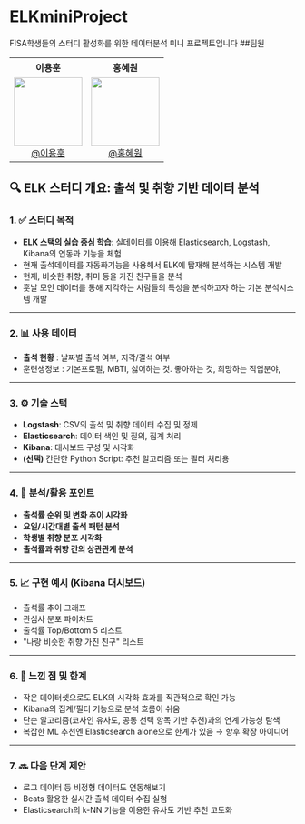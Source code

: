 # ELKminiProject
FISA학생들의 스터디 활성화를 위한 데이터분석 미니 프로젝트입니다
##팀원
<table>
  <tr>
    <th>이용훈</th>
    <th>홍혜원</th>
  </tr>
  <tr>
    <td align="center">
      <img src="https://github.com/dldydgns.png" width="120" /><br/>
      <a href="https://github.com/dldydgns">@이용훈</a>
    </td>
    <td align="center">
      <img src="https://github.com/hyewon8245.png" width="120" /><br/>
      <a href="https://github.com/hyewon8245">@홍혜원</a>
    </td>
  </tr>
</table>





## 🔍 ELK 스터디 개요: 출석 및 취향 기반 데이터 분석

### 1. ✅ 스터디 목적

- **ELK 스택의 실습 중심 학습**: 실데이터를 이용해 Elasticsearch, Logstash, Kibana의 연동과 기능을 체험
- 현재 출석데이터를 자동화기능을 사용해서 ELK에 탑재해 분석하는 시스템 개발
- 현재, 비슷한 취향, 취미 등을 가진 친구들을 분석
- 훗날 모인 데이터를 통해 지각하는 사람들의 특성을 분석하고자 하는 기본 분석시스템 개발

---

### 2. 📊 사용 데이터

- **출석 현황** :  날짜별 출석 여부, 지각/결석 여부
- 훈련생정보 : 기본프로필, MBTI, 싫어하는 것. 좋아하는 것, 희망하는 직업분야,

---

### 3. ⚙️ 기술 스택

- **Logstash**: CSV의 출석 및 취향 데이터 수집 및 정제
- **Elasticsearch**: 데이터 색인 및 질의, 집계 처리
- **Kibana**: 대시보드 구성 및 시각화
- **(선택)** 간단한 Python Script: 추천 알고리즘 또는 필터 처리용

---

### 4. 🧠 분석/활용 포인트

- **출석률 순위 및 변화 추이 시각화**
- **요일/시간대별 출석 패턴 분석**
- **학생별 취향 분포 시각화**
- **출석률과 취향 간의 상관관계 분석**

---

### 5. 📈 구현 예시 (Kibana 대시보드)

- 출석률 추이 그래프
- 관심사 분포 파이차트
- 출석률 Top/Bottom 5 리스트
- "나랑 비슷한 취향 가진 친구" 리스트

---

### 6. 🔄 느낀 점 및 한계

- 작은 데이터셋으로도 ELK의 시각화 효과를 직관적으로 확인 가능
- Kibana의 집계/필터 기능으로 분석 흐름이 쉬움
- 단순 알고리즘(코사인 유사도, 공통 선택 항목 기반 추천)과의 연계 가능성 탐색
- 복잡한 ML 추천엔 Elasticsearch alone으로 한계가 있음 → 향후 확장 아이디어

---

### 7. 🔜 다음 단계 제안

- 로그 데이터 등 비정형 데이터도 연동해보기
- Beats 활용한 실시간 출석 데이터 수집 실험
- Elasticsearch의 k-NN 기능을 이용한 유사도 기반 추천 고도화
